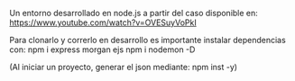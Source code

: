 Un entorno desarrollado en node.js a partir del caso disponible en: https://www.youtube.com/watch?v=OVESuyVoPkI

Para clonarlo y correrlo en desarrollo es importante instalar dependencias con:
npm i express morgan ejs
npm i nodemon -D

(Al iniciar un proyecto, generar el json mediante:   npm inst -y)
